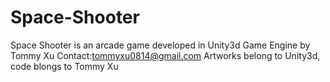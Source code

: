 # Space-Shooter
Space Shooter is an arcade game developed in Unity3d Game Engine by Tommy Xu
Contact:tommyxu0814@gmail.com
Artworks belong to Unity3d, code blongs to Tommy Xu
